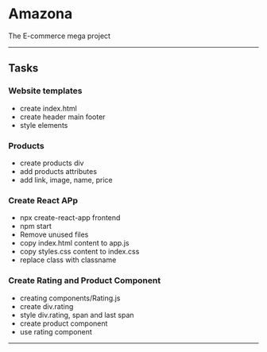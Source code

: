 # Amazona
The E-commerce mega project
<hr>

## Tasks

### Website templates
- create index.html
- create header main footer
- style elements


### Products
- create products div
- add products attributes
- add link, image, name, price

### Create React APp
- npx create-react-app frontend
- npm start
- Remove unused files
- copy index.html content to app.js
- copy styles.css content to index.css
- replace class with classname

### Create Rating and Product Component
- creating components/Rating.js
- create div.rating
- style div.rating, span and last span
- create product component
- use rating component
<hr>
